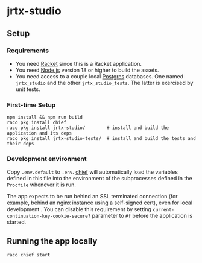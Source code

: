 # jrtx-studio

## Setup

### Requirements

* You need [Racket] since this is a Racket application.
* You need [Node.js] version 18 or higher to build the assets.
* You need access to a couple local [Postgres] databases.  One named
  `jrtx_studio` and the other `jrtx_studio_tests`.  The latter is
  exercised by unit tests.

### First-time Setup

    npm install && npm run build
    raco pkg install chief
    raco pkg install jrtx-studio/        # install and build the application and its deps
    raco pkg install jrtx-studio-tests/  # install and build the tests and their deps

### Development environment

Copy `.env.default` to `.env`.  [chief] will automatically load the
variables defined in this file into the environment of the
subprocesses defined in the `Procfile` whenever it is run.

The app expects to be run behind an SSL terminated connection (for
example, behind an nginx instance using a self-signed cert), even for
local development .  You can disable this requirement by setting
`current-continuation-key-cookie-secure?` parameter to `#f` before the
application is started.

## Running the app locally

    raco chief start


[Postgres]: https://www.postgresql.org/
[Racket]: https://racket-lang.org/
[Node.js]: https://nodejs.org/en/
[argon2]: https://www.argon2.com/
[chief]: https://github.com/Bogdanp/racket-chief
